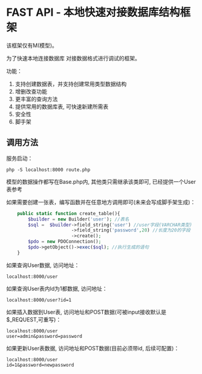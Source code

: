 <h1>FAST API - 本地快速对接数据库结构框架</h1>

该框架仅有M(模型)。

为了快速本地连接数据库 对接数据格式进行调试的框架。

功能：
1.  支持创建数据表，并支持创建常用类型数据结构
2.  增删改查功能
3.  更丰富的查询方法
4.  提供常用的数据库表, 可快速新建所需表
5.  安全性
6.  脚手架

<h2>调用方法</h2>

服务启动：
>>>
    php -S localhost:8000 route.php
>>>

模型的数据操作都写在Base.php内, 其他类只需继承该类即可, 已经提供一个User表参考

如果需要创建一张表，编写函数并在任意地方调用即可(未来会写成脚手架生成)：
```PHP
    public static function create_table(){
        $builder = new Builder('user'); //表名
        $sql =  $builder->field_string('user') //user字段(VARCHAR类型)
                        ->field_string('password',20) //长度为20的字段
                        ->create();
        $pdo = new PDOConnection();
        $pdo->getObject()->exec($sql); //执行生成的语句
    }
```

如果查询User数据, 访问地址：
>>>
    localhost:8000/user
>>>

如果查询User表内Id为1都数据, 访问地址：
>>>
    localhost:8000/user?id=1
>>>

如果插入数据到User表, 访问地址和POST数据(可被input接收默认是$_REQUEST,可重写)：
>>>
    localhost:8000/user
    user=admin&password=password
>>>

如果更新User表数据, 访问地址和POST数据(目前必须带id, 后续可配置)：
>>>
    localhost:8000/user
    id=1&password=newpassword
>>>
